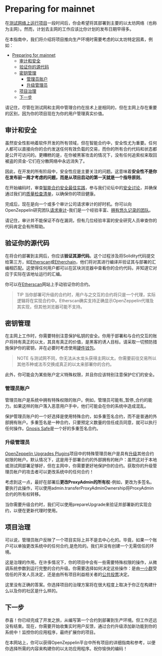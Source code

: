 # Preparing for mainnet
在[测试网络上运行项目](../Connecting-to-public-test-networks/Connecting-to-public-test-networks-truffle.md)一段时间后，你会希望将其部署到主要的以太坊网络（也称为主网）。然而，计划去主网的工作应该比你计划的发布日期早得多。

在本指南中，我们将介绍将项目推向生产环境时需要考虑的以太坊特定因素，例如：
- [Preparing for mainnet](#preparing-for-mainnet)
  - [审计和安全](#审计和安全)
  - [验证你的源代码](#验证你的源代码)
  - [密钥管理](#密钥管理)
    - [管理员账户](#管理员账户)
    - [升级管理员](#升级管理员)
  - [项目治理](#项目治理)
  - [下一步](#下一步)


请记住，尽管在测试网和主网中管理合约在技术上是相同的，但在主网上存在重要的区别，因为你的项目现在为你的用户管理真实价值。

## 审计和安全
虽然安全性影响着软件开发的所有领域，但在智能合约中，安全性尤为重要。任何人都可以直接向你的合约发送任何有效负载的交易，而你的所有合约代码和状态都是公开可访问的。更糟糕的是，在你被黑客攻击的情况下，没有任何追索权来取回被盗的资金-它们在分散网络中永远消失了。

因此，在开发的所有阶段中，安全性应是主要关注的问题。这意味着**安全性不是你在发布前一周才考虑的问题，而是从项目启动的第一天就是一个指导原则**。

在开始编码时，审查[智能合约安全最佳实践](https://consensys.github.io/smart-contract-best-practices/)，参与我们论坛中的[安全讨论](https://forum.openzeppelin.com/c/security/25)，并确保通过我们的[质量检查清单](https://blog.openzeppelin.com/follow-this-quality-checklist-before-an-audit-8cc6a0e44845/)，以确保你的项目健康。

完成后，现在是向一个或多个审计公司请求审计的好时机。你可以向OpenZeppelin研究团队[请求审计](https://openzeppelin.com/security-audits/)-我们是一个经验丰富、[拥有悠久记录的团队](https://blog.openzeppelin.com/security-audits/)。

请记住，审计并不能保证不存在漏洞，但有几位经验丰富的安全研究人员审查你的代码肯定会有所帮助。

## 验证你的源代码
在将合约部署到主网后，你应该**验证其源代码**。这个过程涉及将Solidity代码提交给第三方，如[Etherscan](https://etherscan.io/)或[Etherchain](https://www.etherchain.org/)，他们将对其进行编译并验证其与部署的汇编相匹配。这使得任何用户都可以在区块浏览器中查看你的合约代码，并知道它对应于实际在该地址运行的汇编。

你可以在[Etherscan](https://etherscan.io/verifyContract)网站上手动验证你的合约。

> TIP
当你部署可升级的合约时，用户与之交互的合约将只是一个代理，实际逻辑将在实现合约中。Etherscan确实支持正确显示OpenZeppelin代理及其实现，但其他浏览器可能不支持。

## 密钥管理
在主网上工作时，你需要特别注意保护私钥的安全。你用于部署和与合约交互的账户将持有真正的以太，其具有真正的价值，是黑客的诱人目标。请采取一切预防措施保护你的密钥，并在必要时考虑使用[硬件钱包](https://docs.ethhub.io/using-ethereum/wallets/hardware/)。

> NOTE
与测试网不同，你无法从水龙头获得主网以太。你需要前往交易所以其他币种或法币交换成真正的以太来部署你的合约。

此外，你可能会为某些账户定义特殊权限，并且你应该特别注意保护它们的安全。

### 管理员账户
管理员账户是系统中拥有特殊权限的账户。例如，管理员可能有_暂停_合约的能力。如果这样的账户落入恶意用户手中，他们可能会在你的系统中造成混乱。

保护管理员账户的一个好选择是使用特殊合约，如多重签名合约，而不是普通的外部拥有账户。多重签名是一种合约，只要预定义数量的信任成员同意，就可以执行任何操作。[Gnosis Safe](https://safe.gnosis.io/multisig)是一个好的多重签名合约。

### 升级管理员
[OpenZeppelin Upgrades Plugins](../../Upgrades-Plugins/Overview.md/)项目中的特殊管理员帐户是具有[升级](../Upgrading-smart-contracts/Upgrading-smart-contracts-truffle.md)其他合约权限的帐户。默认情况下，这是用于部署合约的外部拥有的帐户：虽然这对于本地或测试网部署足够好，但在主网中，你需要更好地保护你的合约。获取你的升级管理员帐户的攻击者可以更改系统中的任何合约！

考虑到这一点，最好在部署后**更改ProxyAdmin的所有权**-例如，更改为多签名。要执行此操作，可以使用admin.transferProxyAdminOwnership将ProxyAdmin合约的所有权转移。

当你需要升级合约时，我们可以使用prepareUpgrade来验证并部署新的实现合约，以便在更新代理时使用。

## 项目治理
可以说，管理员账户反映了一个项目实际上并不是去中心化的。毕竟，如果一个账户可以单独更改系统中的任何合约,是危险的。我们并没有创建一个无需信任的环境。

这是治理的作用。在许多情况下，你的项目中会有一些需要特殊权限的操作，从微调系统参数到运行完整的合约升级。你需要选择如何决定这些操作：是由[一小群](https://safe.gnosis.io/multisig)受信任的开发人员决定，还是由所有项目利益相关者的[公共投票](https://daostack.io/)决定。

这里没有正确的答案。你选择项目的治理方案将在很大程度上取决于你正在构建什么以及你的社区是什么样的。

## 下一步
恭喜！你已经完成了开发之旅，从编写第一个合约到部署到生产环境。但工作还远没有结束。现在，你需要开始收集实时用户反馈，通过合约升级添加新功能到你的系统中！监控你的应用程序，最终扩展你的项目。

在本网站上，你可以获得OpenZeppelin平台中所有项目的详细指南和参考，以便你选择所需的内容来构建你的以太坊应用程序。祝你愉快的编码！
